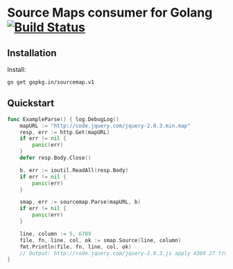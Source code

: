 # Source Maps consumer for Golang [![Build Status](https://travis-ci.org/go-sourcemap/sourcemap.svg?branch=v1)](https://travis-ci.org/go-sourcemap/sourcemap)

## Installation

Install:

    go get gopkg.in/sourcemap.v1

## Quickstart

```go
func ExampleParse() { log.DebugLog()
	mapURL := "http://code.jquery.com/jquery-2.0.3.min.map"
	resp, err := http.Get(mapURL)
	if err != nil {
		panic(err)
	}
	defer resp.Body.Close()

	b, err := ioutil.ReadAll(resp.Body)
	if err != nil {
		panic(err)
	}

	smap, err := sourcemap.Parse(mapURL, b)
	if err != nil {
		panic(err)
	}

	line, column := 5, 6789
	file, fn, line, col, ok := smap.Source(line, column)
	fmt.Println(file, fn, line, col, ok)
	// Output: http://code.jquery.com/jquery-2.0.3.js apply 4360 27 true
}
```
